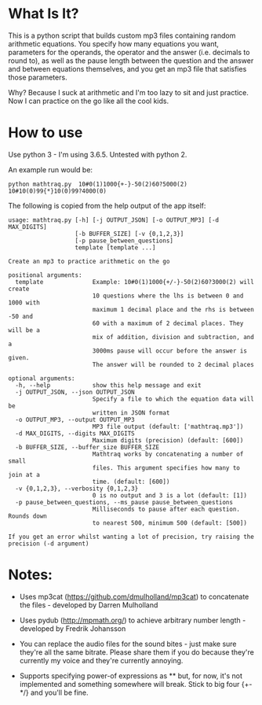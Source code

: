 # What Is It?

This is a python script that builds custom mp3 files containing random arithmetic equations. You specify how
many equations you want, parameters for the operands, the operator and the answer (i.e. decimals to round to), as well as
the pause length between the question and the answer and between equations themselves, and you get an mp3 file that satisfies those parameters.

Why? Because I suck at arithmetic and I'm too lazy to sit and just practice. Now I can practice on the go like all the cool kids.

# How to use

Use python 3 - I'm using 3.6.5. Untested with python 2. 

An example run would be:

```
python mathtraq.py  10#0(1)1000{+-}-50(2)60?5000(2) 10#10(0)99{*}10(0)99?4000(0)
```

The following is copied from the help output of the app itself:

```
usage: mathtraq.py [-h] [-j OUTPUT_JSON] [-o OUTPUT_MP3] [-d MAX_DIGITS]
                   [-b BUFFER_SIZE] [-v {0,1,2,3}]
                   [-p pause_between_questions]
                   template [template ...]

Create an mp3 to practice arithmetic on the go

positional arguments:
  template              Example: 10#0(1)1000{+/-}-50(2)60?3000(2) will create
                        10 questions where the lhs is between 0 and 1000 with
                        maximum 1 decimal place and the rhs is between -50 and
                        60 with a maximum of 2 decimal places. They will be a
                        mix of addition, division and subtraction, and a
                        3000ms pause will occur before the answer is given.
                        The answer will be rounded to 2 decimal places

optional arguments:
  -h, --help            show this help message and exit
  -j OUTPUT_JSON, --json OUTPUT_JSON
                        Specify a file to which the equation data will be
                        written in JSON format
  -o OUTPUT_MP3, --output OUTPUT_MP3
                        MP3 file output (default: ['mathtraq.mp3'])
  -d MAX_DIGITS, --digits MAX_DIGITS
                        Maximum digits (precision) (default: [600])
  -b BUFFER_SIZE, --buffer_size BUFFER_SIZE
                        Mathtraq works by concatenating a number of small
                        files. This argument specifies how many to join at a
                        time. (default: [600])
  -v {0,1,2,3}, --verbosity {0,1,2,3}
                        0 is no output and 3 is a lot (default: [1])
  -p pause_between_questions, --ms_pause pause_between_questions
                        Milliseconds to pause after each question. Rounds down
                        to nearest 500, minimum 500 (default: [500])

If you get an error whilst wanting a lot of precision, try raising the
precision (-d argument)
```

# Notes:

* Uses mp3cat (https://github.com/dmulholland/mp3cat) to concatenate the files - developed by Darren Mulholland

* Uses pydub (http://mpmath.org/) to achieve arbitrary number length - developed by Fredrik Johansson

* You can replace the audio files for the sound bites - just make sure they're all the same bitrate. Please share them if you do because they're currently my voice and they're currently annoying.

* Supports specifying power-of expressions as ** but, for now, it's not implemented and something somewhere will break. Stick to big four {+-*/} and you'll be fine.